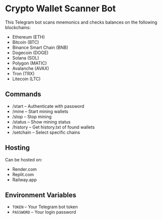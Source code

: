 # Crypto Wallet Scanner Bot

This Telegram bot scans mnemonics and checks balances on the following blockchains:

- Ethereum (ETH)
- Bitcoin (BTC)
- Binance Smart Chain (BNB)
- Dogecoin (DOGE)
- Solana (SOL)
- Polygon (MATIC)
- Avalanche (AVAX)
- Tron (TRX)
- Litecoin (LTC)

## Commands

- /start – Authenticate with password
- /mine – Start mining wallets
- /stop – Stop mining
- /status – Show mining status
- /history – Get history.txt of found wallets
- /setchain – Select specific chains

## Hosting

Can be hosted on:
- Render.com
- Replit.com
- Railway.app

## Environment Variables

- `TOKEN` – Your Telegram bot token
- `PASSWORD` – Your login password